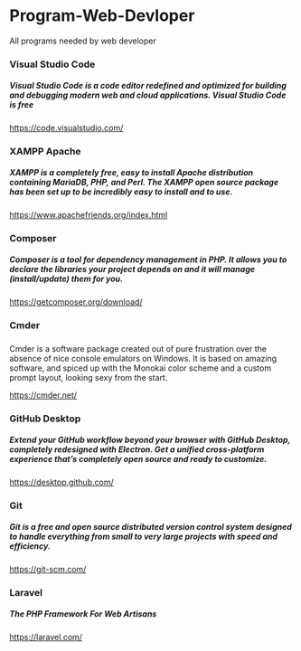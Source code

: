 # Program-Web-Devloper
All programs needed by web developer

### Visual Studio Code 
##### Visual Studio Code is a code editor redefined and optimized for building and debugging modern web and cloud applications. Visual Studio Code is free
https://code.visualstudio.com/

### XAMPP Apache
##### XAMPP is a completely free, easy to install Apache distribution containing MariaDB, PHP, and Perl. The XAMPP open source package has been set up to be incredibly easy to install and to use.
https://www.apachefriends.org/index.html

### Composer 
##### Composer is a tool for dependency management in PHP. It allows you to declare the libraries your project depends on and it will manage (install/update) them for you.
https://getcomposer.org/download/

### Cmder 
##### 
Cmder is a software package created out of pure frustration over the absence of nice console emulators on Windows. It is based on amazing software, and spiced up with the Monokai color scheme and a custom prompt layout, looking sexy from the start.

https://cmder.net/

### GitHub Desktop
#####  Extend your GitHub workflow beyond your browser with GitHub Desktop, completely redesigned with Electron. Get a unified cross-platform experience that’s completely open source and ready to customize. 
https://desktop.github.com/

### Git 
#####  Git is a free and open source distributed version control system designed to handle everything from small to very large projects with speed and efficiency. 
https://git-scm.com/

### Laravel
##### The PHP Framework For Web Artisans

https://laravel.com/
